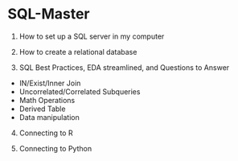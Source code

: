 # SQL-Master

1. How to set up a SQL server in my computer

2. How to create a relational database

3. SQL Best Practices, EDA streamlined, and Questions to Answer
  - IN/Exist/Inner Join
  - Uncorrelated/Correlated Subqueries
  - Math Operations
  - Derived Table
  - Data manipulation

4. Connecting to R

5. Connecting to Python
